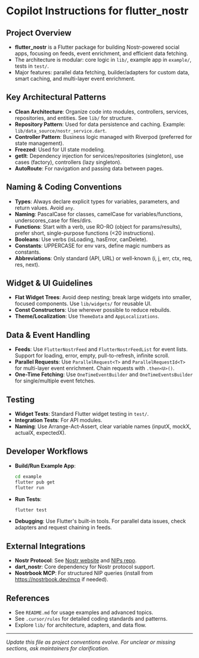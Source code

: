# Copilot Instructions for flutter_nostr

## Project Overview

- **flutter_nostr** is a Flutter package for building Nostr-powered social apps, focusing on feeds, event enrichment, and efficient data fetching.
- The architecture is modular: core logic in `lib/`, example app in `example/`, tests in `test/`.
- Major features: parallel data fetching, builder/adapters for custom data, smart caching, and multi-layer event enrichment.

## Key Architectural Patterns

- **Clean Architecture**: Organize code into modules, controllers, services, repositories, and entities. See `lib/` for structure.
- **Repository Pattern**: Used for data persistence and caching. Example: `lib/data_source/nostr_service.dart`.
- **Controller Pattern**: Business logic managed with Riverpod (preferred for state management).
- **Freezed**: Used for UI state modeling.
- **getIt**: Dependency injection for services/repositories (singleton), use cases (factory), controllers (lazy singleton).
- **AutoRoute**: For navigation and passing data between pages.

## Naming & Coding Conventions

- **Types**: Always declare explicit types for variables, parameters, and return values. Avoid `any`.
- **Naming**: PascalCase for classes, camelCase for variables/functions, underscores_case for files/dirs.
- **Functions**: Start with a verb, use RO-RO (object for params/results), prefer short, single-purpose functions (<20 instructions).
- **Booleans**: Use verbs (isLoading, hasError, canDelete).
- **Constants**: UPPERCASE for env vars, define magic numbers as constants.
- **Abbreviations**: Only standard (API, URL) or well-known (i, j, err, ctx, req, res, next).

## Widget & UI Guidelines

- **Flat Widget Trees**: Avoid deep nesting; break large widgets into smaller, focused components. Use `lib/widgets/` for reusable UI.
- **Const Constructors**: Use wherever possible to reduce rebuilds.
- **Theme/Localization**: Use `ThemeData` and `AppLocalizations`.

## Data & Event Handling

- **Feeds**: Use `FlutterNostrFeed` and `FlutterNostrFeedList` for event lists. Support for loading, error, empty, pull-to-refresh, infinite scroll.
- **Parallel Requests**: Use `ParallelRequest<T>` and `ParallelRequestId<T>` for multi-layer event enrichment. Chain requests with `.then<U>()`.
- **One-Time Fetching**: Use `OneTimeEventBuilder` and `OneTimeEventsBuilder` for single/multiple event fetches.

## Testing

- **Widget Tests**: Standard Flutter widget testing in `test/`.
- **Integration Tests**: For API modules.
- **Naming**: Use Arrange-Act-Assert, clear variable names (inputX, mockX, actualX, expectedX).

## Developer Workflows

- **Build/Run Example App**:
  ```bash
  cd example
  flutter pub get
  flutter run
  ```
- **Run Tests**:
  ```bash
  flutter test
  ```
- **Debugging**: Use Flutter's built-in tools. For parallel data issues, check adapters and request chaining in feeds.

## External Integrations

- **Nostr Protocol**: See [Nostr website](https://nostr.com/) and [NIPs repo](https://github.com/nostr-protocol/nips).
- **dart_nostr**: Core dependency for Nostr protocol support.
- **Nostrbook MCP**: For structured NIP queries (install from https://nostrbook.dev/mcp if needed).

## References

- See `README.md` for usage examples and advanced topics.
- See `.cursor/rules` for detailed coding standards and patterns.
- Explore `lib/` for architecture, adapters, and data flow.

---

_Update this file as project conventions evolve. For unclear or missing sections, ask maintainers for clarification._
